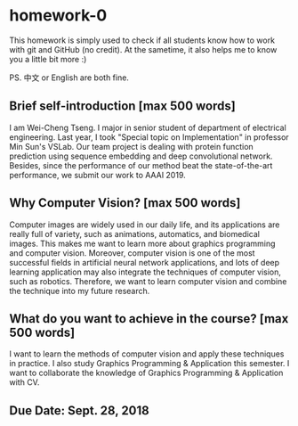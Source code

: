 # homework-0
This homework is simply used to check if all students know how to work with git and GitHub (no credit).
At the sametime, it also helps me to know you a little bit more :)

PS. 中文 or English are both fine.

## Brief self-introduction [max 500 words]
I am Wei-Cheng Tseng. I major in senior student of department of electrical engineering. Last year, I took "Special topic on Implementation" in professor Min Sun's VSLab. Our team project is dealing with protein function prediction using sequence embedding and deep convolutional network. Besides, since the performance of our method beat the state-of-the-art performance, we submit our work to AAAI 2019.
## Why Computer Vision? [max 500 words]
Computer images are widely used in our daily life, and its applications are really full of variety, such as animations, automatics, and biomedical images. This makes me want to learn more about graphics programming and computer vision. Moreover, computer vision is one of the most successful fields in artificial neural network applications, and lots of deep learning application may also integrate the techniques of computer vision, such as robotics. Therefore, we want to learn computer vision and combine the technique into my future research.
## What do you want to achieve in the course? [max 500 words]
I want to learn the methods of computer vision and apply these techniques in practice. I also study Graphics Programming & Application this semester. I want to collaborate the knowledge of Graphics Programming & Application with CV.
## Due Date: Sept. 28, 2018
